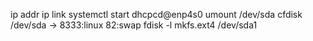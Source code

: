 ip addr
ip link
systemctl start dhcpcd@enp4s0
umount /dev/sda
cfdisk /dev/sda -> 8333:linux 82:swap
fdisk -l
mkfs.ext4 /dev/sda1


